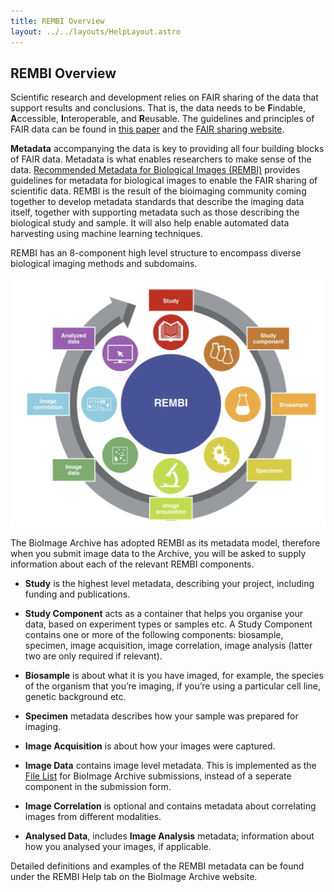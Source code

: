 ```yaml
---
title: REMBI Overview
layout: ../../layouts/HelpLayout.astro
---
```


REMBI Overview
---------------------------------------

Scientific research and development relies on FAIR sharing of the data that support results and conclusions. That is, the data needs to be **F**indable, **A**ccessible, **I**nteroperable, and **R**eusable. The guidelines and principles of FAIR data can be found in [this paper](https://www.nature.com/articles/sdata201618) and the [FAIR sharing website](https://fairsharing.org/).

**Metadata** accompanying the data is key to providing all four building blocks of FAIR data. Metadata is what enables researchers to make sense of the data. [Recommended Metadata for Biological Images (REMBI)](https://doi.org/10.1038/s41592-021-01166-8) provides guidelines for metadata for biological images to enable the FAIR sharing of scientific data. REMBI is the result of the bioimaging community coming together to develop metadata standards that describe the imaging data itself, together with supporting metadata such as those describing the biological study and sample. It will also help enable automated data harvesting using machine learning techniques.

REMBI has an 8-component high level structure to encompass diverse biological imaging methods and subdomains.

![REMBI overview](../../assets/bioimage-archive/rembi-fig.png)

The BioImage Archive has adopted REMBI as its metadata model, therefore when you submit image data to the Archive, you will be asked to supply information about each of the relevant REMBI components. 

* **Study** is the highest level metadata, describing your project, including funding and publications.

* **Study Component** acts as a container that helps you organise your data, based on experiment types or samples etc. A Study Component contains one or more of the following components: biosample, specimen, image acquisition, image correlation, image analysis (latter two are only required if relevant).

* **Biosample** is about what it is you have imaged, for example, the species of the organism that you’re imaging, if you’re using a particular cell line, genetic background etc. 

* **Specimen** metadata describes how your sample was prepared for imaging.

* **Image Acquisition** is about how your images were captured. 

* **Image Data** contains image level metadata. This is implemented as the [File List](/bioimage-archive/help-file-list) for BioImage Archive submissions, instead of a seperate component in the submission form. 

* **Image Correlation** is optional and contains metadata about correlating images from different modalities. 

* **Analysed Data**, includes **Image Analysis** metadata; information about how you analysed your images, if applicable.   

Detailed definitions and examples of the REMBI metadata can be found under the REMBI Help tab on the BioImage Archive website.
